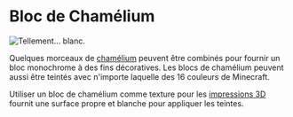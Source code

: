 # Bloc de Chamélium

![Tellement... blanc.](oredict:opencomputers:chameliumBlock)

Quelques morceaux de [chamélium](../item/chamelium.md) peuvent être combinés pour fournir un bloc monochrome à des fins décoratives. Les blocs de chamélium peuvent aussi être teintés avec n'importe laquelle des 16 couleurs de Minecraft.

Utiliser un bloc de chamélium comme texture pour les [impressions 3D](print.md) fournit une surface propre et blanche pour appliquer les teintes.
